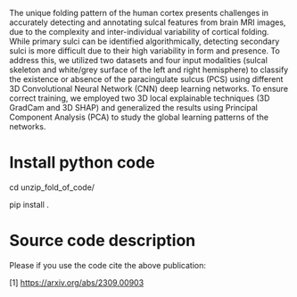 The unique folding pattern of the human cortex presents challenges in accurately detecting and annotating sulcal features from brain MRI images, due to the complexity and inter-individual variability
of cortical folding. While primary sulci can be identified algorithmically, detecting secondary sulci is more difficult due to their high variability in
form and presence. To address this, we utilized two datasets and four input modalities (sulcal skeleton and white/grey surface of the left and right 
hemisphere) to classify the existence or absence of the paracingulate sulcus (PCS) using different 3D Convolutional Neural Network (CNN) deep learning networks. To ensure correct training, we employed two 3D local explainable techniques (3D GradCam and 3D SHAP)
and generalized the results using Principal Component Analysis (PCA) to study the global learning patterns of the networks.

# Install python code

cd unzip_fold_of_code/

pip install .

# Source code description

Please if you use the code cite the above publication:

[1] https://arxiv.org/abs/2309.00903
